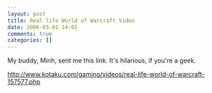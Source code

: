 ```yaml
---
layout: post
title: Real life World of Warcraft Video
date: 2006-03-01 14:01
comments: true
categories: []
---
```

My buddy, Minh, sent me this link. It's hilarious, if you're a geek.

<a href="http://www.kotaku.com/gaming/videos/real-life-world-of-warcraft-157577.php">http://www.kotaku.com/gaming/videos/real-life-world-of-warcraft-157577.php</a>
